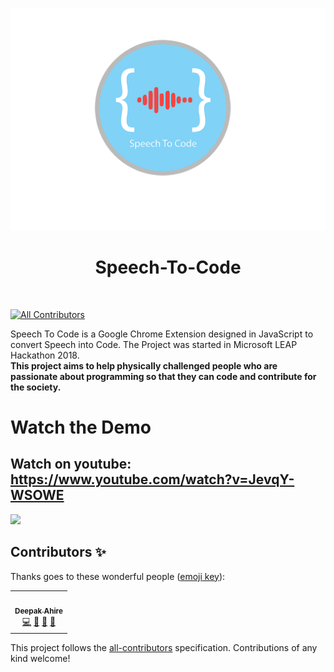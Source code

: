 <p align="center">
<img src="https://github.com/adeepak7/Speech-To-Code/blob/master/Icons/Speech%20To%20Code(128x128).png">
<br/>
<h1 align="center">Speech-To-Code</h1>
<br/>

<!-- ALL-CONTRIBUTORS-BADGE:START - Do not remove or modify this section -->
[![All Contributors](https://img.shields.io/badge/all_contributors-1-orange.svg?style=flat-square)](#contributors-)
<!-- ALL-CONTRIBUTORS-BADGE:END -->

Speech To Code is a Google Chrome Extension designed in JavaScript to convert Speech into Code. The Project was started in Microsoft LEAP Hackathon 2018.<br/><strong>This project aims to help physically challenged people who are passionate about programming so that they can code and contribute for the society.</strong>
</p>

# Watch the Demo
## Watch on youtube: https://www.youtube.com/watch?v=JevqY-WSOWE

![](https://github.com/adeepak7/Speech-To-Code/blob/master/res/LEAP.gif)

## Contributors ✨

Thanks goes to these wonderful people ([emoji key](https://allcontributors.org/docs/en/emoji-key)):

<!-- ALL-CONTRIBUTORS-LIST:START - Do not remove or modify this section -->
<!-- prettier-ignore-start -->
<!-- markdownlint-disable -->
<table>
  <tr>
    <td align="center"><a href="https://github.com/adeepak7"><img src="https://avatars2.githubusercontent.com/u/20664587?v=4" width="100px;" alt=""/><br /><sub><b>Deepak Ahire</b></sub></a><br /><a href="https://github.com/adeepak7/Speech-To-Code/commits?author=adeepak7" title="Code">💻</a> <a href="#ideas-adeepak7" title="Ideas, Planning, & Feedback">🤔</a> <a href="#maintenance-adeepak7" title="Maintenance">🚧</a> <a href="https://github.com/adeepak7/Speech-To-Code/pulls?q=is%3Apr+reviewed-by%3Aadeepak7" title="Reviewed Pull Requests">👀</a></td>
  </tr>
</table>

<!-- markdownlint-enable -->
<!-- prettier-ignore-end -->
<!-- ALL-CONTRIBUTORS-LIST:END -->

This project follows the [all-contributors](https://github.com/all-contributors/all-contributors) specification. Contributions of any kind welcome!
